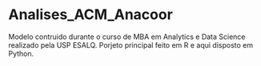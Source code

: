 # Analises_ACM_Anacoor
Modelo contruido durante o curso de MBA em Analytics e Data Science realizado pela USP ESALQ. Porjeto principal feito em R e aqui disposto em Python.
